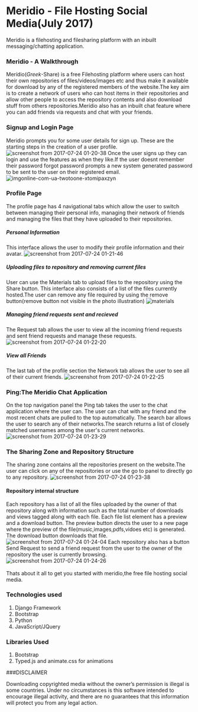 # Meridio - File Hosting Social Media(July 2017)
Meridio is a filehosting and filesharing platform with an inbuilt messaging/chatting application.
### Meridio - A Walkthrough
Merídio(<i>Greek</i>-Share) is a free Filehosting platform where users can host their own repositories of files/videos/images etc and thus make it available for download by any of the registered members of the website.The key aim is to create a network of users who can host items in their repositories and allow other people to access the repository contents and also download stuff from others repositories.Merídio also has an inbuilt chat feature where you can add friends via requests and chat with your friends.
### Signup and Login Page
Meridio prompts you for some user details for sign up. These are the starting steps in the creation of a user profile.
![screenshot from 2017-07-24 01-20-38](https://user-images.githubusercontent.com/24290847/28502475-bbe403d0-6fe2-11e7-88cb-8528037659d6.png)
Once the user signs up they can login and use the features as when they like.If the user doesnt remember their password forgot password prompts a new system generated password to be sent to the user on their registered email.
![imgonline-com-ua-twotoone-xtomipaxzyn](https://user-images.githubusercontent.com/24290847/28502477-c40fbe50-6fe2-11e7-8f32-8f312cc2124c.jpg)
### Profile Page
The profile page has 4 navigational tabs which allow the user to switch between managing their personal info, managing their network of friends and managing the files that they have uploaded to their repositories.
##### Personal Information
This interface allows the user to modify their profile information and their avatar.
![screenshot from 2017-07-24 01-21-46](https://user-images.githubusercontent.com/24290847/28502520-972e8b18-6fe3-11e7-8617-979a13d33239.png)
##### Uploading files to repository and removing current files
User can use the Materials tab to upload files to the repository using the Share button. This interface also consists of a list of the files currently hosted.The user can remove any file required by using the remove button(remove button not visible in the photo illustration)
![materials](https://user-images.githubusercontent.com/24290847/28502541-dbc26362-6fe3-11e7-8a51-3a9191d70858.png)
##### Managing friend requests sent and recieved
The Request tab allows the user to view all the incoming friend requests and sent friend requests and manage these requests.
![screenshot from 2017-07-24 01-22-20](https://user-images.githubusercontent.com/24290847/28502538-d7875da2-6fe3-11e7-9108-ae3ff4e764a9.png)
##### View all Friends
The last tab of the profile section the Network tab allows the user to see all of their current friends.
![screenshot from 2017-07-24 01-22-25](https://user-images.githubusercontent.com/24290847/28502540-d8c612b2-6fe3-11e7-8cad-f165713f0bd1.png)
### Ping:The Meridio Chat Application
On the top navigation panel the Ping tab takes the user to the chat application where the user can. The user can chat with any friend and the most recent chats are pulled to the top automatically. The search bar allows the user to search any of their networks.The search returns a list of closely matched usernames among the user's current networks.
![screenshot from 2017-07-24 01-23-29](https://user-images.githubusercontent.com/24290847/28502622-c1018ee8-6fe5-11e7-8d55-d5dee9570faa.png)
### The Sharing Zone and Repository Structure
The sharing zone contains all the repositories present on the website.The user can click on any of the repositories or use the go to panel to directly go to any repository.
![screenshot from 2017-07-24 01-23-38](https://user-images.githubusercontent.com/24290847/28502623-c3241628-6fe5-11e7-8c89-99545f0aca35.png)
#### Repository internal structure
Each repository has a list of all the files uploaded by the owner of that repository along with information such as the total number of downloads and views tagged along with each file. Each file list element has a preview and a download button. The preview button directs the user to a new page where the preview of the file(music,images,pdfs,vidoes etc) is generated. The download button downloads that file.
![screenshot from 2017-07-24 01-24-04](https://user-images.githubusercontent.com/24290847/28502625-c4e00d50-6fe5-11e7-8921-c09f4a93d53d.png)
Each repository also has a button Send Request to send a friend request from the user to the owner of the repository the user is currently browsing.
![screenshot from 2017-07-24 01-24-26](https://user-images.githubusercontent.com/24290847/28502626-c651de16-6fe5-11e7-9c80-494b02c50fe5.png)
<br><br>
Thats about it all to get you started with meridio,the free file hosting social media.
### Technologies used
1. Django Framework<br>
2. Bootstrap<br>
3. Python<br>
4. JavaScript/JQuery<br>
### Libraries Used
1. Bootstrap<br>
2. Typed.js and animate.css for animations<br>

###DISCLAIMER

Downloading copyrighted media without the owner’s permission is illegal is some countries. Under no circumstances is this software intended to encourage illegal activity, and there are no guarantees that this information will protect you from any legal action.
